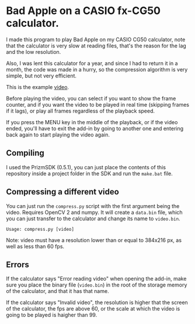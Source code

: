 # Bad Apple on a CASIO fx-CG50 calculator.

I made this program to play Bad Apple on my CASIO CG50 calculator, note that the calculator is very slow at reading files, that's the reason for the lag and the low resolution.

Also, I was lent this calculator for a year, and since I had to return it in a month, the code was made in a hurry, so the compression algorithm is very simple, but not very efficient.

This is the example [video](https://youtu.be/27PPHqZrRkE  "video").

Before playing the video, you can select if you want to show the frame counter, and if you want the video to be played in real time (skipping frames if it lags), or play all frames regardless of the playback speed.

If you press the MENU key in the middle of the playback, or if the video ended, you'll have to exit the add-in by going to another one and entering back again to start playing the video again.

## Compiling
I used the PrizmSDK (0.5.1), you can just place the contents of this repository inside a project folder in the SDK and run the `make.bat` file.

## Compressing a different video
You can just run the `compress.py` script with the first argument being the video. Requires OpenCV 2 and numpy. It will create a `data.bin` file, which you can just transfer to the calculator and change its name to `video.bin`.
```
Usage: compress.py [video]
```
Note: video must have a resolution lower than or equal to 384x216 px, as well as less than 60 fps.

## Errors
If the calculator says "Error reading video" when opening the add-in, make sure you place the binary file (`video.bin`) in the root of the storage memory of the calculator, and that it has that name.

If the calculator says "Invalid video", the resolution is higher that the screen of the calculator, the fps are above 60, or the scale at which the video is going to be played is haigher than 99.
